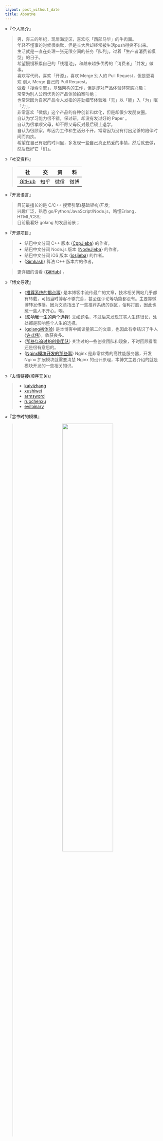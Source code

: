 ```yaml
---
layout: post_without_date
title: AboutMe
---
```


&raquo;『个人简介』

> 男，奔三的年纪，现居海淀区，喜欢吃「西部马华」的牛肉面。  
> 年轻不懂事的时候很幽默，但是长大后却经常被生活push得笑不出来。  
> 生活就是一直在处理一张无限空间的任务「队列」，过着「生产者消费者模型」的日子。  
> 希望慢慢积累自己的「线程池」，和越来越多优秀的「消费者」「并发」做事。  
> 喜欢写代码，喜欢「开源」，喜欢 Merge 别人的 Pull Request，但是更喜欢 别人 Merge 自己的 Pull Request。  
> 做着「搜索引擎」，基础架构的工作，但是却对产品体验非常感兴趣；  
> 常常为别人公司优秀的产品体验拍案叫绝；  
> 也常常因为自家产品令人发指的差劲细节体验难「无」以「能」入「为」眠「力」。  
> 非常喜欢「微信」这个产品的各种创新和优化，但是却很少发朋友圈。  
> 自认为学习能力很不错，保过研，却没有发过好的 Paper 。  
> 自认为很孝顺父母，却不顾父母反对最后硕士退学。  
> 自认为很顾家，却因为工作和生活分不开，常常因为没有付出足够的陪伴时间而内疚。  
> 希望在自己有限的时间里，多发现一些自己真正热爱的事情，然后就去做，然后做好它「们」。  

&raquo;『社交资料』

> <center>

> |社|交|资|料|
> |:-:|:-:|:-:|:-:|
> | [GitHub] | [知乎] | [微信] | [微博] |

> </center>

&raquo;『开发语言』

> 目前最擅长的是 C/C++ 搜索引擎(基础架构)开发;  
> 兴趣广泛，熟悉 go/Python/JavaScript/Node.js，略懂Erlang，HTML/CSS;  
> 目前最看好 golang 的发展前景；  

&raquo;『开源项目』

> - 结巴中文分词 C++ 版本 {[CppJieba]} 的作者。
> - 结巴中文分词 Node.js 版本 {[NodeJieba]} 的作者。
> - 结巴中文分词 iOS 版本 {[iosjieba]} 的作者。
> - {[Simhash]} 算法 C++ 版本库的作者。

> 更详细的请看 {[GitHub]} 。

&raquo;『博文导读』

> - {[推荐系统的那点事]}      是本博客中流传最广的文章，技术相关网站几乎都有转载，可惜当时博客不够完善，甚至连评论等功能都没有。主要靠微博转发传播。因为文章指出了一些推荐系统的误区，俗称打脸，因此也惹一些人不开心。唉。
> - {[影响我一生的两个选择]}  文如题名，不过后来发现其实人生还很长，处处都是影响整个人生的选择。
> - {[golang初体验]}          是本博客中阅读量第二的文章，也因此有幸结识了牛人{[许式伟]}，收获良多。
> - {[那些年追过的创业团队]} 关注过的一些创业团队和现象，不时回顾看看还是很有意思的。
> - {[Nginx模块开发的那些事]} Nginx 是非常优秀的高性能服务器，开发 Nginx 扩展模块就需要清楚 Nginx 的设计原理，本博文主要介绍的就是模块开发的一些相关知识。

&raquo;『友情链接(顺序无关)』

> + [kaiyizhang]
> + [xushiwei]
> + [armsword]
> + [ruochenxu]
> + [evilbinary]

&raquo;『念书时的模样』

> <center>
> <img src="http://7viirv.com1.z0.glb.clouddn.com/student.jpeg" class="photo" style="width:60%"></img>
> </center>

[Jieba]:https://github.com/fxsjy/jieba
[CppJieba]:http://github.com/yanyiwu/cppjieba
[NodeJieba]:http://github.com/yanyiwu/nodejieba
[iosjieba]:http://github.com/yanyiwu/iosjieba
[推荐系统的那点事]:http://yanyiwu.com/work/2014/06/01/tuijian-xitong-de-nadianshi.html
[GitHub]:http://github.com/yanyiwu
[golang初体验]:http://yanyiwu.com/work/2014/08/11/golang-chutiyan.html
[Simhash]:http://github.com/yanyiwu/simhash
[Nginx模块开发的那些事]:http://yanyiwu.com/work/2014/09/21/nginx-module-development-stuff.html
[ExJieba]:https://github.com/falood/exjieba
[JiebaR]:https://github.com/qinwf/jiebaR
[许式伟]:http://xushiwei.com/
[影响我一生的两个选择]:http://yanyiwu.com/life/2014/10/11/choices-change-my-life.html
[那些年追过的创业团队]:http://yanyiwu.com/work/2014/08/21/naxienian-startup.html
[ruochenxu]:http://cstdlib.com/
[xushiwei]:http://xushiwei.com/
[armsword]:http://armsword.com
[kaiyizhang]:http://luckykaiyi.com/
[evilbinary]:http://evilbinary.org/
[微博]:http://weibo.com/buptwyy
[微信]:http://7viirv.com1.z0.glb.clouddn.com/qrcodes_yanyiwu_personal.jpg
[知乎]:http://www.zhihu.com/people/yanyiwu.com
